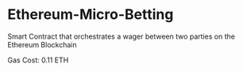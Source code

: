 # Ethereum-Micro-Betting
Smart Contract that orchestrates a wager between two parties on the Ethereum Blockchain

Gas Cost: 0.11 ETH
